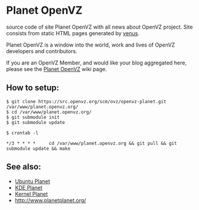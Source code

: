 # Planet OpenVZ

source code of site Planet OpenVZ with all news about OpenVZ project.
Site consists from static HTML pages generated by
[venus](http://www.intertwingly.net/code/venus/).

Planet OpenVZ is a window into the world, work and lives of OpenVZ developers
and contributors.

If you are an OpenVZ Member, and would like your blog aggregated here, please
see the [Planet OpenVZ](https://openvz.org/Planet_OpenVZ) wiki page.

## How to setup:

```
$ git clone https://src.openvz.org/scm/ovz/openvz-planet.git /var/www/planet.openvz.org/
$ cd /var/www/planet.openvz.org/
$ git submodule init
$ git submodule update
```

```
$ crontab -l

*/3 * * * *     cd /var/www/planet.openvz.org && git pull && git submodule update && make
```

## See also:

* [Ubuntu Planet](http://planet.ubuntu.com/)
* [KDE Planet](https://planetkde.org/)
* [Kernel Planet](http://planet.kernel.org/)
* http://www.planetplanet.org/
